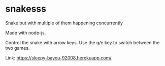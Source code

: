 # snakesss
Snake but with multiple of them happening concurrently

Made with node-js. 

Control the snake with arrow keys. Use the q/e key to switch between the two games.

Link: https://sleepy-bayou-92008.herokuapp.com/
